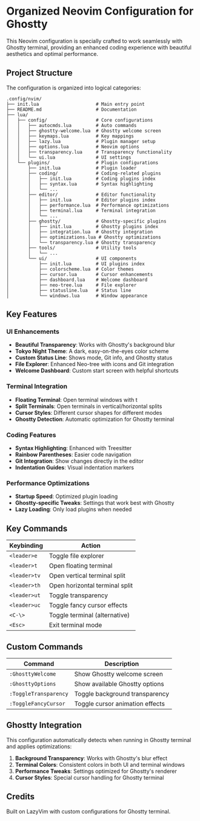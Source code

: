 # Organized Neovim Configuration for Ghostty

This Neovim configuration is specially crafted to work seamlessly with Ghostty terminal, providing an enhanced coding experience with beautiful aesthetics and optimal performance.

## Project Structure

The configuration is organized into logical categories:

```
.config/nvim/
├── init.lua                     # Main entry point
├── README.md                    # Documentation
├── lua/
│   ├── config/                  # Core configurations
│   │   ├── autocmds.lua         # Auto commands
│   │   ├── ghostty-welcome.lua  # Ghostty welcome screen
│   │   ├── keymaps.lua          # Key mappings
│   │   ├── lazy.lua             # Plugin manager setup
│   │   ├── options.lua          # Neovim options
│   │   ├── transparency.lua     # Transparency functionality
│   │   └── ui.lua               # UI settings
│   └── plugins/                 # Plugin configurations
│       ├── init.lua             # Plugin loader
│       ├── coding/              # Coding-related plugins
│       │   ├── init.lua         # Coding plugins index
│       │   ├── syntax.lua       # Syntax highlighting
│       │   └── ...
│       ├── editor/              # Editor functionality
│       │   ├── init.lua         # Editor plugins index
│       │   ├── performance.lua  # Performance optimizations
│       │   ├── terminal.lua     # Terminal integration
│       │   └── ...
│       ├── ghostty/             # Ghostty-specific plugins
│       │   ├── init.lua         # Ghostty plugins index
│       │   ├── integration.lua  # Ghostty integration
│       │   ├── optimizations.lua # Ghostty optimizations
│       │   └── transparency.lua # Ghostty transparency
│       ├── tools/               # Utility tools
│       │   └── ...
│       └── ui/                  # UI components
│           ├── init.lua         # UI plugins index
│           ├── colorscheme.lua  # Color themes
│           ├── cursor.lua       # Cursor enhancements
│           ├── dashboard.lua    # Welcome dashboard
│           ├── neo-tree.lua     # File explorer
│           ├── statusline.lua   # Status line
│           └── windows.lua      # Window appearance
```

## Key Features

### UI Enhancements
- **Beautiful Transparency**: Works with Ghostty's background blur
- **Tokyo Night Theme**: A dark, easy-on-the-eyes color scheme
- **Custom Status Line**: Shows mode, Git info, and Ghostty status
- **File Explorer**: Enhanced Neo-tree with icons and Git integration
- **Welcome Dashboard**: Custom start screen with helpful shortcuts

### Terminal Integration
- **Floating Terminal**: Open terminal windows with <leader>t
- **Split Terminals**: Open terminals in vertical/horizontal splits
- **Cursor Styles**: Different cursor shapes for different modes
- **Ghostty Detection**: Automatic optimization for Ghostty terminal

### Coding Features
- **Syntax Highlighting**: Enhanced with Treesitter
- **Rainbow Parentheses**: Easier code navigation
- **Git Integration**: Show changes directly in the editor
- **Indentation Guides**: Visual indentation markers

### Performance Optimizations
- **Startup Speed**: Optimized plugin loading
- **Ghostty-specific Tweaks**: Settings that work best with Ghostty
- **Lazy Loading**: Only load plugins when needed

## Key Commands

| Keybinding | Action |
|------------|--------|
| `<leader>e` | Toggle file explorer |
| `<leader>t` | Open floating terminal |
| `<leader>tv` | Open vertical terminal split |
| `<leader>th` | Open horizontal terminal split |
| `<leader>ut` | Toggle transparency |
| `<leader>uc` | Toggle fancy cursor effects |
| `<C-\>` | Toggle terminal (alternative) |
| `<Esc>` | Exit terminal mode |

## Custom Commands

| Command | Description |
|---------|-------------|
| `:GhosttyWelcome` | Show Ghostty welcome screen |
| `:GhosttyOptions` | Show available Ghostty options |
| `:ToggleTransparency` | Toggle background transparency |
| `:ToggleFancyCursor` | Toggle cursor animation effects |

## Ghostty Integration

This configuration automatically detects when running in Ghostty terminal and applies optimizations:

1. **Background Transparency**: Works with Ghostty's blur effect
2. **Terminal Colors**: Consistent colors in both UI and terminal windows
3. **Performance Tweaks**: Settings optimized for Ghostty's renderer
4. **Cursor Styles**: Special cursor handling for Ghostty terminal

## Credits

Built on LazyVim with custom configurations for Ghostty terminal.
